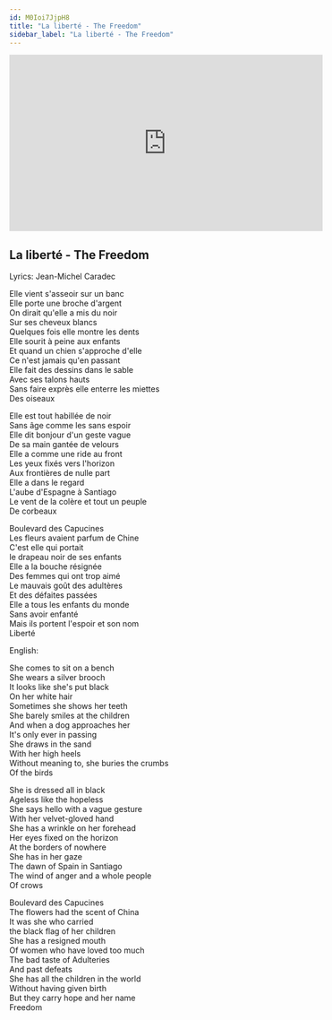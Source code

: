 ```yaml
---
id: M0Ioi7JjpH8
title: "La liberté - The Freedom"
sidebar_label: "La liberté - The Freedom"
---
```


<div class="video-float-container">
  <iframe
    width="560"
    height="315"
    src="https://www.youtube.com/embed/M0Ioi7JjpH8"
    title="YouTube video player"
    frameborder="0"
    allow="accelerometer; autoplay; clipboard-write; encrypted-media; gyroscope; picture-in-picture; web-share"
    referrerpolicy="strict-origin-when-cross-origin"
    allowfullscreen
  ></iframe>
</div>

## La liberté - The Freedom

Lyrics: Jean-Michel Caradec

Elle vient s'asseoir sur un banc  
Elle porte une broche d'argent  
On dirait qu'elle a mis du noir  
Sur ses cheveux blancs  
Quelques fois elle montre les dents  
Elle sourit à peine aux enfants  
Et quand un chien s'approche d'elle  
Ce n'est jamais qu'en passant  
Elle fait des dessins dans le sable  
Avec ses talons hauts  
Sans faire exprès elle enterre les miettes  
Des oiseaux

Elle est tout habillée de noir  
Sans âge comme les sans espoir  
Elle dit bonjour d'un geste vague  
De sa main gantée de velours  
Elle a comme une ride au front  
Les yeux fixés vers l'horizon  
Aux frontières de nulle part  
Elle a dans le regard  
L'aube d'Espagne à Santiago  
Le vent de la colère et tout un peuple  
De corbeaux

Boulevard des Capucines  
Les fleurs avaient parfum de Chine  
C'est elle qui portait   
le drapeau noir de ses enfants  
Elle a la bouche résignée  
Des femmes qui ont trop aimé  
Le mauvais goût des adultères  
Et des défaites passées  
Elle a tous les enfants du monde  
Sans avoir enfanté  
Mais ils portent l'espoir et son nom  
Liberté

English:

She comes to sit on a bench  
She wears a silver brooch  
It looks like she's put black  
On her white hair  
Sometimes she shows her teeth  
She barely smiles at the children  
And when a dog approaches her  
It's only ever in passing  
She draws in the sand  
With her high heels  
Without meaning to, she buries the crumbs  
Of the birds

She is dressed all in black  
Ageless like the hopeless  
She says hello with a vague gesture  
With her velvet-gloved hand  
She has a wrinkle on her forehead  
Her eyes fixed on the horizon  
At the borders of nowhere  
She has in her gaze  
The dawn of Spain in Santiago  
The wind of anger and a whole people  
Of crows

Boulevard des Capucines  
The flowers had the scent of China  
It was she who carried  
the black flag of her children  
She has a resigned mouth  
Of women who have loved too much  
The bad taste of Adulteries  
And past defeats  
She has all the children in the world  
Without having given birth  
But they carry hope and her name  
Freedom
